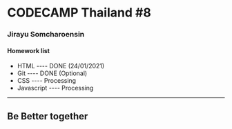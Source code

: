 # CODECAMP Thailand #8 

### Jirayu Somcharoensin 

#### Homework list
+ HTML ---- DONE (24/01/2021)
+ Git  ---- DONE (Optional)
+ CSS  ---- Processing 
+ Javascript ---- Processing 
___
## Be Better together 
